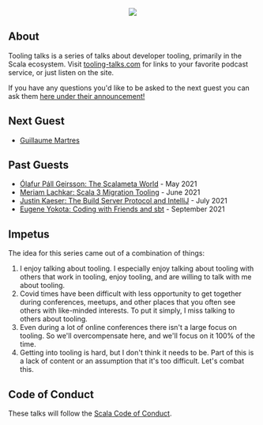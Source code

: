 <p align="center">
  <img src="https://i.imgur.com/dpzU1Fk.jpg"/>
</p>

## About

Tooling talks is a series of talks about developer tooling, primarily in the
Scala ecosystem. Visit [tooling-talks.com](https://www.tooling-talks.com) for
links to your favorite podcast service, or just listen on the site.

If you have any questions you'd like to be asked to the next guest you can ask
them [here under their
announcement!](https://github.com/ckipp01/tooling-talks/discussions)

## Next Guest

- [Guillaume Martres](https://github.com/ckipp01/tooling-talks/discussions/5)

## Past Guests

- [Ólafur Páll Geirsson: The Scalameta World](https://www.tooling-talks.com) - May
    2021
- [Meriam Lachkar: Scala 3 Migration Tooling](https://www.tooling-talks.com) - June 2021
- [Justin Kaeser: The Build Server Protocol and IntelliJ](https://www.tooling-talks.com) - July 2021
- [Eugene Yokota: Coding with Friends and sbt](https://www.tooling-talks.com) - September 2021

## Impetus

The idea for this series came out of a combination of things:

1. I enjoy talking about tooling. I especially enjoy talking about tooling with
   others that work in tooling, enjoy tooling, and are willing to talk with me
   about tooling.
2. Covid times have been difficult with less opportunity to get together during
   conferences, meetups, and other places that you often see others with
   like-minded interests. To put it simply, I miss talking to others about
   tooling.
3. Even during a lot of online conferences there isn't a large focus on tooling.
   So we'll overcompensate here, and we'll focus on it 100% of the time.
4. Getting into tooling is hard, but I don't think it needs to be. Part of this
   is a lack of content or an assumption that it's too difficult. Let's combat
   this.

## Code of Conduct

These talks will follow the [Scala Code of Conduct](https://www.scala-lang.org/conduct/).
